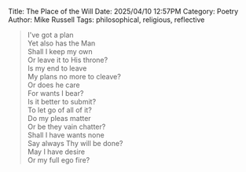 Title: The Place of the Will
Date: 2025/04/10 12:57PM
Category: Poetry
Author: Mike Russell
Tags: philosophical, religious, reflective

> I've got a plan<br>
> Yet also has the Man<br>
> Shall I keep my own<br>
> Or leave it to His throne?<br>
> Is my end to leave<br>
> My plans no more to cleave?<br>
> Or does he care<br>
> For wants I bear?<br>
> Is it better to submit?<br>
> To let go of all of it?<br>
> Do my pleas matter<br>
> Or be they vain chatter?<br>
> Shall I have wants none<br>
> Say always Thy will be done?<br>
> May I have desire<br>
> Or my full ego fire?